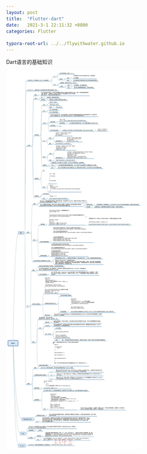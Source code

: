 ```yaml
---
layout: post
title:  "Flutter-dart"
date:   2021-3-1 22:11:32 +0800
categories: Flutter

typora-root-url: ../../flywithwater.github.io
---
```


Dart语言的基础知识

![Dart](/assets/Flutter/Dart.jpg)

